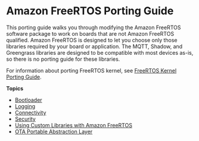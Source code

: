 # Amazon FreeRTOS Porting Guide<a name="porting-guide"></a>

This porting guide walks you through modifying the Amazon FreeRTOS software package to work on boards that are not Amazon FreeRTOS qualified\. Amazon FreeRTOS is designed to let you choose only those libraries required by your board or application\. The MQTT, Shadow, and Greengrass libraries are designed to be compatible with most devices as\-is, so there is no porting guide for these libraries\.

For information about porting FreeRTOS kernel, see [FreeRTOS Kernel Porting Guide](http://www.freertos.org/FreeRTOS-porting-guide.html)\. 

**Topics**
+ [Bootloader](porting-bootloader.md)
+ [Logging](porting-logging.md)
+ [Connectivity](porting-connectivity.md)
+ [Security](porting-security.md)
+ [Using Custom Libraries with Amazon FreeRTOS](freertos-custom-libs.md)
+ [OTA Portable Abstraction Layer](porting-ota-pal.md)